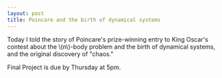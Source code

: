 ```yaml
---
layout: post
title: Poincare and the birth of dynamical systems
---
```


Today I told the story of Poincare's prize-winning entry to King Oscar's contest
about the \\(n\\)-body problem and the birth of dynamical systems, and the
original discovery of "chaos."

Final Project is due by Thursday at 5pm.
